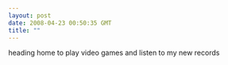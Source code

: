 ```yaml
---
layout: post
date: 2008-04-23 00:50:35 GMT
title: ""
---
```

heading home to play video games and listen to my new records